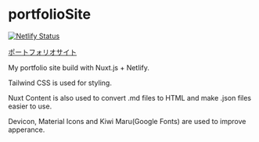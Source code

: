 # portfolioSite

[![Netlify Status](https://api.netlify.com/api/v1/badges/33efe354-2871-418b-bf4f-18cb7eddfc67/deploy-status)](https://app.netlify.com/sites/eloquent-cori-bc2179/deploys)

[ポートフォリオサイト](https://portfolio.mura32033.com)

My portfolio site build with Nuxt.js + Netlify.

Tailwind CSS is used for styling.

Nuxt Content is also used to convert .md files to HTML and make .json files easier to use.

Devicon, Material Icons and Kiwi Maru(Google Fonts) are used to improve apperance.
